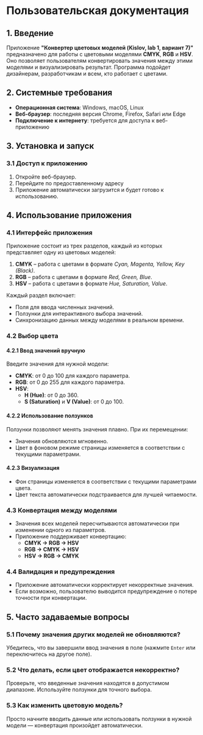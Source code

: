 # Пользовательская документация

## 1. Введение

Приложение **"Конвертер цветовых моделей (Kislov, lab 1, вариант 7)"** предназначено для работы с цветовыми моделями **CMYK**, **RGB** и **HSV**. Оно позволяет пользователям конвертировать значения между этими моделями и визуализировать результат. Программа подойдет дизайнерам, разработчикам и всем, кто работает с цветами.

## 2. Системные требования

- **Операционная система**: Windows, macOS, Linux
- **Веб-браузер**: последняя версия Chrome, Firefox, Safari или Edge
- **Подключение к интернету**: требуется для доступа к веб-приложению

## 3. Установка и запуск

### 3.1 Доступ к приложению

1. Откройте веб-браузер.
2. Перейдите по предоставленному адресу
3. Приложение автоматически загрузится и будет готово к использованию.

## 4. Использование приложения

### 4.1 Интерфейс приложения

Приложение состоит из трех разделов, каждый из которых представляет одну из цветовых моделей:

1. **CMYK** – работа с цветами в формате *Cyan, Magenta, Yellow, Key (Black)*.
2. **RGB** – работа с цветами в формате *Red, Green, Blue*.
3. **HSV** – работа с цветами в формате *Hue, Saturation, Value*.

Каждый раздел включает:
- Поля для ввода численных значений.
- Ползунки для интерактивного выбора значений.
- Синхронизацию данных между моделями в реальном времени.

### 4.2 Выбор цвета

#### 4.2.1 Ввод значений вручную
Введите значения для нужной модели:
- **CMYK**: от 0 до 100 для каждого параметра.
- **RGB**: от 0 до 255 для каждого параметра.
- **HSV**: 
  - **H (Hue)**: от 0 до 360.  
  - **S (Saturation)** и **V (Value)**: от 0 до 100.

#### 4.2.2 Использование ползунков
Ползунки позволяют менять значения плавно. При их перемещении:
- Значения обновляются мгновенно.
- Цвет в фоновом режиме страницы изменяется в соответствии с текущими параметрами.

#### 4.2.3 Визуализация
- Фон страницы изменяется в соответствии с текущими параметрами цвета.
- Цвет текста автоматически подстраивается для лучшей читаемости.

### 4.3 Конвертация между моделями

- Значения всех моделей пересчитываются автоматически при изменении одного из параметров.
- Приложение поддерживает конвертацию:
  - **CMYK → RGB → HSV**
  - **RGB → CMYK → HSV**
  - **HSV → RGB → CMYK**

### 4.4 Валидация и предупреждения

- Приложение автоматически корректирует некорректные значения.
- Если возможно, пользователю выводится предупреждение о потере точности при конвертации.

## 5. Часто задаваемые вопросы

### 5.1 Почему значения других моделей не обновляются?
Убедитесь, что вы завершили ввод значения в поле (нажмите `Enter` или переключитесь на другое поле).

### 5.2 Что делать, если цвет отображается некорректно?
Проверьте, что введенные значения находятся в допустимом диапазоне. Используйте ползунки для точного выбора.

### 5.3 Как изменить цветовую модель?
Просто начните вводить данные или использовать ползунки в нужной модели — конвертация произойдет автоматически.
